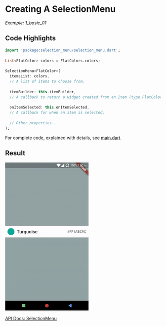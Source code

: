 # Creating A SelectionMenu
*Example: 1_basic_01*

## Code Highlights

```dart
import 'package:selection_menu/selection_menu.dart';

List<FlatColor> colors = FlatColors.colors;

SelectionMenu<FlatColor>(
  itemsList: colors,
  // A list of items to choose from.

  itemBuilder: this.itemBuilder,
  // A callback to return a widget created from an Item (type FlatColor in this example.)

  onItemSelected: this.onItemSelected,
  // A callback for when an item is selected.
  
  // Other properties...
);
```

For complete code, explained with details, see [main.dart](./main.dart).
## Result

![Result Gif](./1_01.gif)

[API Docs: SelectionMenu](https://pub.dev/documentation/selection_menu/latest/selection_menu/SelectionMenu-class.html)